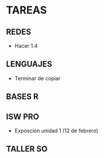 
# TAREAS

## REDES
- Hacer 1.4

## LENGUAJES
- Terminar de copiar

## BASES R

## ISW PRO
- Exposción unidad 1 (12 de febrero)

## TALLER SO

